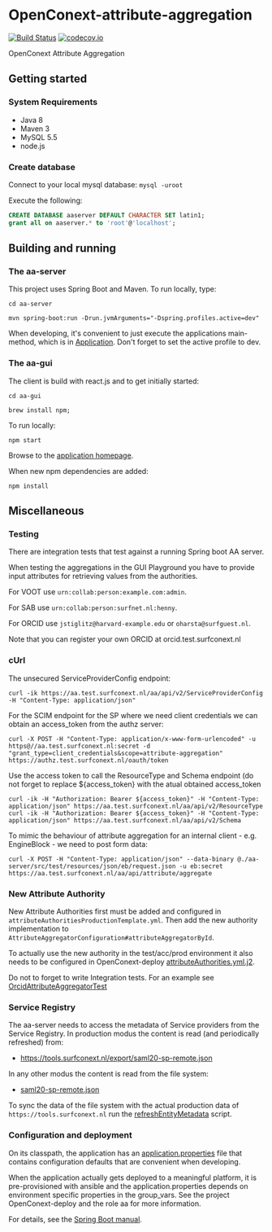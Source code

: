 # OpenConext-attribute-aggregation

[![Build Status](https://travis-ci.org/OpenConext/OpenConext-attribute-aggregation.svg)](https://travis-ci.org/OpenConext/OpenConext-attribute-aggregation)
[![codecov.io](https://codecov.io/github/OpenConext/OpenConext-attribute-aggregation/coverage.svg)](https://codecov.io/github/OpenConext/OpenConext-attribute-aggregation)

OpenConext Attribute Aggregation

## Getting started

### System Requirements

- Java 8
- Maven 3
- MySQL 5.5
- node.js

### Create database

Connect to your local mysql database: `mysql -uroot`

Execute the following:

```sql
CREATE DATABASE aaserver DEFAULT CHARACTER SET latin1;
grant all on aaserver.* to 'root'@'localhost';
```

## Building and running

### The aa-server

This project uses Spring Boot and Maven. To run locally, type:

`cd aa-server`

`mvn spring-boot:run -Drun.jvmArguments="-Dspring.profiles.active=dev"`

When developing, it's convenient to just execute the applications main-method, which is in [Application](aa-server/src/main/java/aa/Application.java). Don't forget
to set the active profile to dev.

### The aa-gui

The client is build with react.js and to get initially started:

`cd aa-gui`

`brew install npm;`

To run locally:

`npm start`

Browse to the [application homepage](http://localhost:8000/).

When new npm dependencies are added:

`npm install`

## Miscellaneous

### Testing

There are integration tests that test against a running Spring boot AA server.

When testing the aggregations in the GUI Playground you have to provide input attributes for retrieving values from the authorities.

For VOOT use `urn:collab:person:example.com:admin`.

For SAB use `urn:collab:person:surfnet.nl:henny`.

For ORCID use `jstiglitz@harvard-example.edu` or `oharsta@surfguest.nl`.

Note that you can register your own ORCID at orcid.test.surfconext.nl

### cUrl

The unsecured ServiceProviderConfig endpoint:

`curl -ik https://aa.test.surfconext.nl/aa/api/v2/ServiceProviderConfig -H "Content-Type: application/json"`

For the SCIM endpoint for the SP where we need client credentials we can obtain an access_token from the authz server:

`curl -X POST -H "Content-Type: application/x-www-form-urlencoded" -u https@//aa.test.surfconext.nl:secret -d "grant_type=client_credentials&scope=attribute-aggregation" https://authz.test.surfconext.nl/oauth/token`

Use the access token to call the ResourceType and Schema endpoint (do not forget to replace ${access_token} with the atual obtained access_token

`curl -ik -H "Authorization: Bearer ${access_token}" -H "Content-Type: application/json" https://aa.test.surfconext.nl/aa/api/v2/ResourceType`
`curl -ik -H "Authorization: Bearer ${access_token}" -H "Content-Type: application/json" https://aa.test.surfconext.nl/aa/api/v2/Schema`

To mimic the behaviour of attribute aggregation for an internal client - e.g. EngineBlock - we need to post form data:

`curl -X POST -H "Content-Type: application/json" --data-binary @./aa-server/src/test/resources/json/eb/request.json -u eb:secret https://aa.test.surfconext.nl/aa/api/attribute/aggregate`

### New Attribute Authority

New Attribute Authorities first must be added and configured in `attributeAuthoritiesProductionTemplate.yml`. Then add the new authority implementation to `AttributeAggregatorConfiguration#attributeAggregatorById`.

To actually use the new authority in the test/acc/prod environment it also needs to be configured in OpenConext-deploy [attributeAuthorities.yml.j2](https://github.com/OpenConext/OpenConext-deploy/blob/master/roles/aa/templates/attributeAuthorities.yml.j2).

Do not to forget to write Integration tests. For an example see [OrcidAttributeAggregatorTest](aa-server/src/test/java/aa/aggregators/orcid/OrcidAttributeAggregatorTest.java)

### Service Registry

The aa-server needs to access the metadata of Service providers from the Service Registry. In production modus the content is read (and periodically refreshed) from:
  
* https://tools.surfconext.nl/export/saml20-sp-remote.json

In any other modus the content is read from the file system:

* [saml20-sp-remote.json](aa-server/src/main/resources/service-registry/saml20-sp-remote.json)

To sync the data of the file system with the actual production data of `https://tools.surfconext.nl` run the [refreshEntityMetadata](aa-server/scripts/refreshEntityMetadata.sh) script.

### Configuration and deployment

On its classpath, the application has an [application.properties](aa-server/src/main/resources/application.properties) file that
contains configuration defaults that are convenient when developing.

When the application actually gets deployed to a meaningful platform, it is pre-provisioned with ansible and the application.properties depends on
environment specific properties in the group_vars. See the project OpenConext-deploy and the role aa for more information.

For details, see the [Spring Boot manual](http://docs.spring.io/spring-boot/docs/1.2.1.RELEASE/reference/htmlsingle/).
